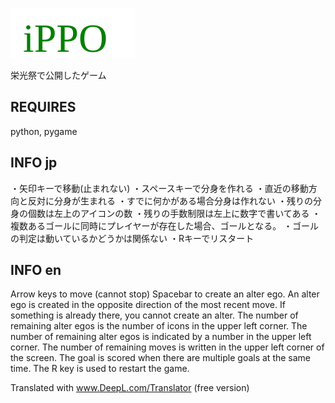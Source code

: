 <a><img src="https://raw.githubusercontent.com/ForestSeo/iPPO/c68a80f2c5822657309719171f7fd4aad0912139/title.svg"/></a>

栄光祭で公開したゲーム

## REQUIRES
python, pygame


## INFO jp
・矢印キーで移動(止まれない)
・スペースキーで分身を作れる
・直近の移動方向と反対に分身が生まれる
・すでに何かがある場合分身は作れない
・残りの分身の個数は左上のアイコンの数
・残りの手数制限は左上に数字で書いてある
・複数あるゴールに同時にプレイヤーが存在した場合、ゴールとなる。
・ゴールの判定は動いているかどうかは関係ない
・Rキーでリスタート


## INFO en
Arrow keys to move (cannot stop)
Spacebar to create an alter ego.
An alter ego is created in the opposite direction of the most recent move.
If something is already there, you cannot create an alter.
The number of remaining alter egos is the number of icons in the upper left corner.
The number of remaining alter egos is indicated by a number in the upper left corner.
The number of remaining moves is written in the upper left corner of the screen.
The goal is scored when there are multiple goals at the same time.
The R key is used to restart the game.

Translated with www.DeepL.com/Translator (free version)
